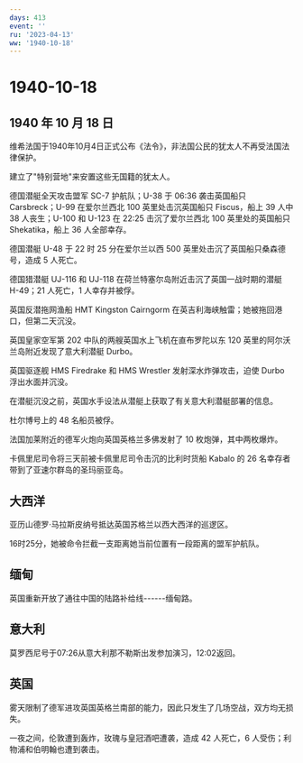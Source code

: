 ```yaml
---
days: 413
event: ''
ru: '2023-04-13'
ww: '1940-10-18'
---
```


# 1940-10-18

## 1940 年 10 月 18 日

维希法国于1940年10月4日正式公布《法令》，非法国公民的犹太人不再受法国法律保护。

建立了"特别营地"来安置这些无国籍的犹太人。

德国潜艇全天攻击盟军 SC-7 护航队；U-38 于 06:36 袭击英国船只
Carsbreck；U-99 在爱尔兰西北 100 英里处击沉英国船只 Fiscus，船上 39 人中
38 人丧生；U-100 和 U-123 在 22:25 击沉了爱尔兰西北 100 英里处的英国船只
Shekatika，船上 36 人全部幸存。

德国潜艇 U-48 于 22 时 25 分在爱尔兰以西 500
英里处击沉了英国船只桑森德号，造成 5 人死亡。

德国猎潜艇 UJ-116 和 UJ-118 在荷兰特塞尔岛附近击沉了英国一战时期的潜艇
H-49；21 人死亡，1 人幸存并被俘。

英国反潜拖网渔船 HMT Kingston Cairngorm
在英吉利海峡触雷；她被拖回港口，但第二天沉没。

英国皇家空军第 202 中队的两艘英国水上飞机在直布罗陀以东 120
英里的阿尔沃兰岛附近发现了意大利潜艇 Durbo。

英国驱逐舰 HMS Firedrake 和 HMS Wrestler 发射深水炸弹攻击，迫使 Durbo
浮出水面并沉没。

在潜艇沉没之前，英国水手设法从潜艇上获取了有关意大利潜艇部署的信息。

杜尔博号上的 48 名船员被俘。

法国加莱附近的德军火炮向英国英格兰多佛发射了 10 枚炮弹，其中两枚爆炸。

卡佩里尼司令将三天前被卡佩里尼司令击沉的比利时货船 Kabalo 的 26
名幸存者带到了亚速尔群岛的圣玛丽亚岛。

## 大西洋

亚历山德罗·马拉斯皮纳号抵达英国苏格兰以西大西洋的巡逻区。

16时25分，她被命令拦截一支距离她当前位置有一段距离的盟军护航队。

## 缅甸

英国重新开放了通往中国的陆路补给线------缅甸路。

## 意大利

莫罗西尼号于07:26从意大利那不勒斯出发参加演习，12:02返回。

## 英国

雾天限制了德军进攻英国英格兰南部的能力，因此只发生了几场空战，双方均无损失。

一夜之间，伦敦遭到轰炸，玫瑰与皇冠酒吧遭袭，造成 42 人死亡，6
人受伤；利物浦和伯明翰也遭到袭击。